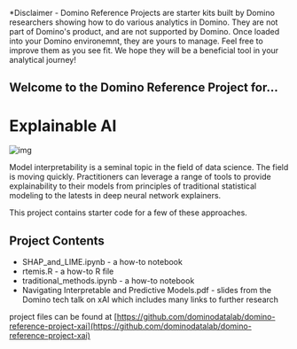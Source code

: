 *Disclaimer - Domino Reference Projects are starter kits built by Domino researchers showing how to do various analytics in Domino. They are not part of Domino's product, and are not supported by Domino. Once loaded into your Domino environemnt, they are yours to manage. Feel free to improve them as you see fit. We hope they will be a beneficial tool in your analytical journey! 

## Welcome to the Domino Reference Project for...

# Explainable AI

![img](https://try.dominodatalab.com/u/joshpoduska/xAI/raw/37ccd27174213619558f2973ae7d3ac3890cc5f5/scratch/blackbox.png?inline=true)

Model interpretability is a seminal topic in the field of data science. 
The field is moving quickly. Practitioners can leverage a range of tools to provide 
explainability to their models from principles of traditional statistical modeling to the latests in deep neural 
network explainers.

This project contains starter code for a few of these approaches.

## Project Contents

* SHAP_and_LIME.ipynb  -  a how-to notebook
* rtemis.R  -  a how-to R file
* traditional_methods.ipynb  -  a how-to notebook
* Navigating Interpretable and Predictive Models.pdf  -  slides from the Domino tech talk on xAI which includes many links to further research

project files can be found at [https://github.com/dominodatalab/domino-reference-project-xai](https://github.com/dominodatalab/domino-reference-project-xai)
